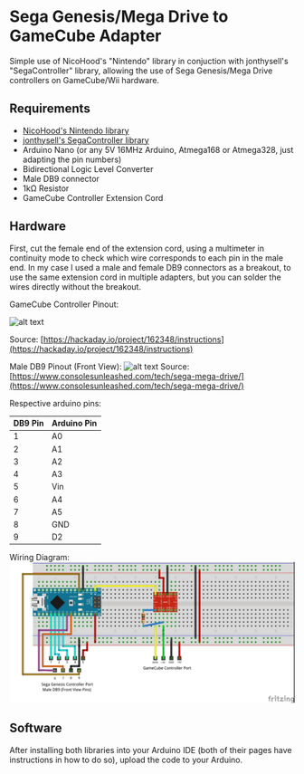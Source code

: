 # Sega Genesis/Mega Drive to GameCube Adapter

Simple use of NicoHood's "Nintendo" library in conjuction with jonthysell's "SegaController" library, allowing the use of Sega Genesis/Mega Drive controllers on GameCube/Wii hardware.

## Requirements

- [NicoHood's Nintendo library](https://github.com/NicoHood/Nintendo)
- [jonthysell's SegaController library](https://github.com/jonthysell/SegaController)
- Arduino Nano (or any 5V 16MHz Arduino, Atmega168 or Atmega328, just adapting the pin numbers)
- Bidirectional Logic Level Converter
- Male DB9 connector
- 1kΩ Resistor
- GameCube Controller Extension Cord

## Hardware

First, cut the female end of the extension cord, using a multimeter in continuity mode to check which wire corresponds to each pin in the male end. In my case I used a male and female DB9 connectors as a breakout, to use the same extension cord in multiple adapters, but you can solder the wires directly without the breakout.

GameCube Controller Pinout:

![alt text](https://cdn.hackaday.io/images/402451542330582063.png) 

Source: [https://hackaday.io/project/162348/instructions](https://hackaday.io/project/162348/instructions)


Male DB9 Pinout (Front View): 
![alt text](https://www.consolesunleashed.com/sites/all/files/images/tech/sega-mega-drive/sega-mega-drive-controller-port-pinout.png)
 Source: [https://www.consolesunleashed.com/tech/sega-mega-drive/](https://www.consolesunleashed.com/tech/sega-mega-drive/)
 
 Respective arduino pins:
 
 | DB9 Pin | Arduino Pin |
|---------|-------------|
| 1       | A0          |
| 2       | A1          |
| 3       | A2          |
| 4       | A3          |
| 5       | Vin         |
| 6       | A4          |
| 7       | A5          |
| 8       | GND         |
| 9       | D2          |


Wiring Diagram:
![alt text](https://github.com/MasterJhimmy/Sega-Genesis-to-GameCube-Adapter/blob/main/Genesis_to_GC.jpg?raw=true)

## Software

After installing both libraries into your Arduino IDE (both of their pages have instructions in how to do so), upload the code to your Arduino.